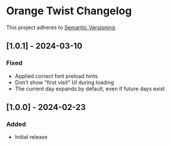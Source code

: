 # Orange Twist Changelog

This project adheres to [Semantic Versioning](https://semver.org/spec/v2.0.0.html).

## [1.0.1] - 2024-03-10

### Fixed

* Applied correct font preload hints
* Don't show "first visit" UI during loading
* The current day expands by default, even if future days exist

## [1.0.0] - 2024-02-23

### Added

* Initial release
